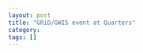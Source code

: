 ```yaml
---
layout: post
title: "GRiD/GWIS event at Quarters"
category: 
tags: []
---
```


<script type="text/javascript" src="http://gdurl.com/jYSj/viewer.js?w=500&300"></script>
